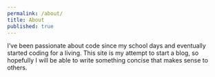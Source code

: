 ```yaml
---
permalink: /about/
title: About
published: true
---
```


I’ve been passionate about code since my school days and eventually started coding for a living.
This site is my attempt to start a blog, so hopefully I will be able to write something concise that makes sense to others.

  
